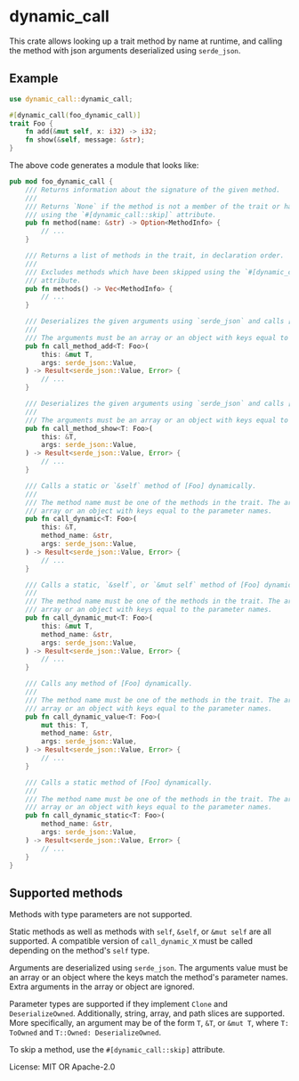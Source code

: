 # dynamic_call

This crate allows looking up a trait method by name at runtime,
and calling the method with json arguments deserialized using `serde_json`.

## Example

```rust
use dynamic_call::dynamic_call;

#[dynamic_call(foo_dynamic_call)]
trait Foo {
    fn add(&mut self, x: i32) -> i32;
    fn show(&self, message: &str);
}
```

The above code generates a module that looks like:

```rust
pub mod foo_dynamic_call {
    /// Returns information about the signature of the given method.
    ///
    /// Returns `None` if the method is not a member of the trait or has been skipped
    /// using the `#[dynamic_call::skip]` attribute.
    pub fn method(name: &str) -> Option<MethodInfo> {
        // ...
    }

    /// Returns a list of methods in the trait, in declaration order.
    ///
    /// Excludes methods which have been skipped using the `#[dynamic_call::skip]`
    /// attribute.
    pub fn methods() -> Vec<MethodInfo> {
        // ...
    }

    /// Deserializes the given arguments using `serde_json` and calls [Foo::add].
    ///
    /// The arguments must be an array or an object with keys equal to the parameter names.
    pub fn call_method_add<T: Foo>(
        this: &mut T,
        args: serde_json::Value,
    ) -> Result<serde_json::Value, Error> {
        // ...
    }

    /// Deserializes the given arguments using `serde_json` and calls [Foo::show].
    ///
    /// The arguments must be an array or an object with keys equal to the parameter names.
    pub fn call_method_show<T: Foo>(
        this: &T,
        args: serde_json::Value,
    ) -> Result<serde_json::Value, Error> {
        // ...
    }

    /// Calls a static or `&self` method of [Foo] dynamically.
    ///
    /// The method name must be one of the methods in the trait. The arguments must be an
    /// array or an object with keys equal to the parameter names.
    pub fn call_dynamic<T: Foo>(
        this: &T,
        method_name: &str,
        args: serde_json::Value,
    ) -> Result<serde_json::Value, Error> {
        // ...
    }

    /// Calls a static, `&self`, or `&mut self` method of [Foo] dynamically.
    ///
    /// The method name must be one of the methods in the trait. The arguments must be an
    /// array or an object with keys equal to the parameter names.
    pub fn call_dynamic_mut<T: Foo>(
        this: &mut T,
        method_name: &str,
        args: serde_json::Value,
    ) -> Result<serde_json::Value, Error> {
        // ...
    }

    /// Calls any method of [Foo] dynamically.
    ///
    /// The method name must be one of the methods in the trait. The arguments must be an
    /// array or an object with keys equal to the parameter names.
    pub fn call_dynamic_value<T: Foo>(
        mut this: T,
        method_name: &str,
        args: serde_json::Value,
    ) -> Result<serde_json::Value, Error> {
        // ...
    }

    /// Calls a static method of [Foo] dynamically.
    ///
    /// The method name must be one of the methods in the trait. The arguments must be an
    /// array or an object with keys equal to the parameter names.
    pub fn call_dynamic_static<T: Foo>(
        method_name: &str,
        args: serde_json::Value,
    ) -> Result<serde_json::Value, Error> {
        // ...
    }
}
```

## Supported methods

Methods with type parameters are not supported.

Static methods as well as methods with `self`, `&self`, or `&mut self` are all supported.
A compatible version of `call_dynamic_X` must be called depending on the method's `self` type.

Arguments are deserialized using `serde_json`. The arguments value must be an array or
an object where the keys match the method's parameter names. Extra arguments in the
array or object are ignored.

Parameter types are supported if they implement `Clone` and `DeserializeOwned`.
Additionally, string, array, and path slices are supported.
More specifically, an argument may be of the form `T`, `&T`, or `&mut T`, where
`T: ToOwned` and `T::Owned: DeserializeOwned`.

To skip a method, use the `#[dynamic_call::skip]` attribute.

License: MIT OR Apache-2.0
